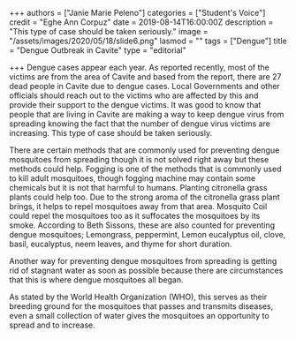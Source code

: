 +++
authors = ["Janie Marie Peleno"]
categories = ["Student's Voice"]
credit = "Eghe Ann Corpuz"
date = 2019-08-14T16:00:00Z
description = "This type of case should be taken seriously."
image = "/assets/images/2020/05/18/slide6.png"
lasmod = ""
tags = ["Dengue"]
title = "Dengue Outbreak in Cavite"
type = "editorial"

+++
Dengue cases appear each year. As reported recently, most of the victims are from the area of Cavite and based from the report, there are 27 dead people in Cavite due to dengue cases. Local Governments and other officials should reach out to the victims who are affected by this and provide their support to the dengue victims. It was good to know that people that are living in Cavite are making a way to keep dengue virus from spreading knowing the fact that the number of dengue virus victims are increasing. This type of case should be taken seriously.

There are certain methods that are commonly used for preventing dengue mosquitoes from spreading though it is not solved right away but these methods could help. Fogging is one of the methods that is commonly used to kill adult mosquitoes, though fogging machine may contain some chemicals but it is not that harmful to humans. Planting citronella grass plants could help too. Due to the strong aroma of the citronella grass plant brings, it helps to repel mosquitoes away from that area. Mosquito Coil could repel the mosquitoes too as it suffocates the mosquitoes by its smoke. According to Beth Sissons, these are also counted for preventing dengue mosquitoes; Lemongrass, peppermint, Lemon eucalyptus oil, clove, basil, eucalyptus, neem leaves, and thyme for short duration.

Another way for preventing dengue mosquitoes from spreading is getting rid of stagnant water as soon as possible because there are circumstances that this is where dengue mosquitoes all began.

As stated by the World Health Organization (WHO), this serves as their breeding ground for the mosquitoes that passes and transmits diseases, even a small collection of water gives the mosquitoes an opportunity to spread and to increase.